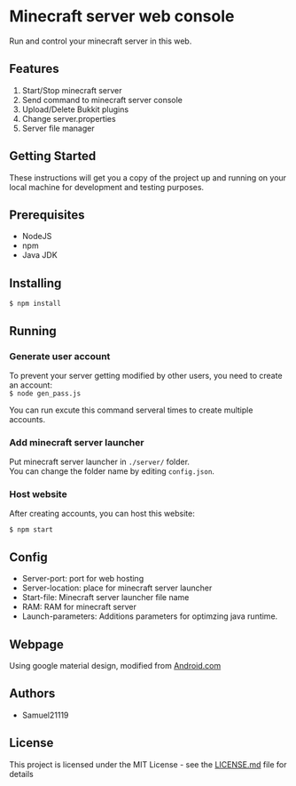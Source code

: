 # Minecraft server web console
Run and control your minecraft server in this web.  

## Features
1. Start/Stop minecraft server  
2. Send command to minecraft server console  
3. Upload/Delete Bukkit plugins
4. Change server.properties
5. Server file manager

## Getting Started
These instructions will get you a copy of the project up and running on your local machine for development and testing purposes.  

## Prerequisites
 - NodeJS
 - npm
 - Java JDK

## Installing

  `$ npm install`

## Running

### Generate user account

To prevent your server getting modified by other users, you need to create an account:  
  `$ node gen_pass.js`  

You can run excute this command serveral times to create multiple accounts.  

### Add minecraft server launcher

Put minecraft server launcher in `./server/` folder.  
You can change the folder name by editing `config.json`.

### Host website

After creating accounts, you can host this website:  

  `$ npm start`

## Config

 - Server-port: port for web hosting  
 - Server-location: place for minecraft server launcher  
 - Start-file: Minecraft server launcher file name  
 - RAM: RAM for minecraft server  
 - Launch-parameters: Additions parameters for optimzing java runtime. 

## Webpage

Using google material design, modified from [Android.com](https://getmdl.io/templates/android-dot-com/index.html)

## Authors

 - Samuel21119

## License

This project is licensed under the MIT License - see the [LICENSE.md](LICENSE.md) file for details
